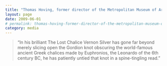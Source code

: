 ```yaml
---
title: "Thomas Hoving, former director of the Metropolitan Museum of Art"
layout: page
date: 2009-06-01
# permalink: thomas-hoving-former-director-of-the-metropolitan-museum-of-art
category: media
---
```

> “In his brilliant The Lost Chalice Vernon Silver has gone far beyond merely slicing open the Gordion knot obscuring the world-famous ancient Greek chalices made by Euphronios, the Leonardo of the 6th century BC, he has patiently untied that knot in a spine-tingling read.”